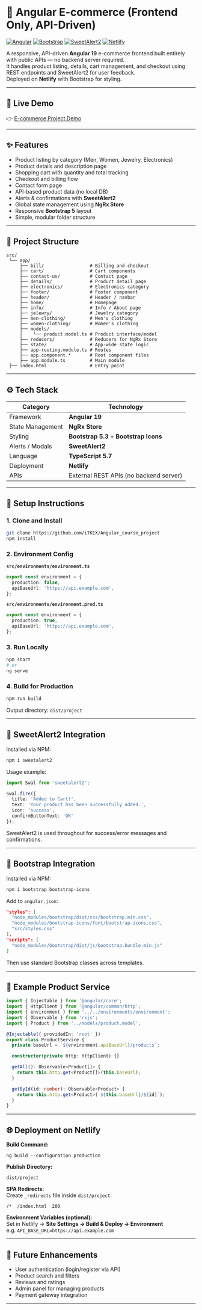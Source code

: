 # 🛒 Angular E-commerce (Frontend Only, API-Driven)

[![Angular](https://img.shields.io/badge/Angular-19+-dd0031?logo=angular&logoColor=white)]()
[![Bootstrap](https://img.shields.io/badge/Bootstrap-5.3-7952B3?logo=bootstrap&logoColor=white)]()
[![SweetAlert2](https://img.shields.io/badge/SweetAlert2-11.x-ff4b5c?logo=sweetalert2&logoColor=white)]()
[![Netlify](https://img.shields.io/badge/Deployed%20on-Netlify-00C7B7?logo=netlify&logoColor=white)]()

A responsive, API-driven **Angular 19** e-commerce frontend built entirely with public APIs — no backend server required.  
It handles product listing, details, cart management, and checkout using REST endpoints and SweetAlert2 for user feedback.  
Deployed on **Netlify** with Bootstrap for styling.

---

## 🔗 Live Demo
👉 [E-commerce Project Demo](https://turki-ecommerce-project.netlify.app/)

---

## ✨ Features
- Product listing by category (Men, Women, Jewelry, Electronics)
- Product details and description page
- Shopping cart with quantity and total tracking
- Checkout and billing flow
- Contact form page
- API-based product data (no local DB)
- Alerts & confirmations with **SweetAlert2**
- Global state management using **NgRx Store**
- Responsive **Bootstrap 5** layout
- Simple, modular folder structure

---

## 🧱 Project Structure
```
src/
 └── app/
     ├── bill/                 # Billing and checkout
     ├── cart/                 # Cart components
     ├── contact-us/           # Contact page
     ├── details/              # Product detail page
     ├── electronics/          # Electronics category
     ├── footer/               # Footer component
     ├── header/               # Header / navbar
     ├── home/                 # Homepage
     ├── info/                 # Info / About page
     ├── jelewry/              # Jewelry category
     ├── men-clothing/         # Men's clothing
     ├── women-clothing/       # Women's clothing
     ├── models/
     │    └── product.model.ts # Product interface/model
     ├── reducers/             # Reducers for NgRx Store
     ├── state/                # App-wide state logic
     ├── app-routing.module.ts # Routes
     ├── app.component.*       # Root component files
     ├── app.module.ts         # Main module
 ├── index.html                # Entry point
```

---

## ⚙️ Tech Stack
| Category | Technology |
|-----------|-------------|
| Framework | **Angular 19** |
| State Management | **NgRx Store** |
| Styling | **Bootstrap 5.3** + **Bootstrap Icons** |
| Alerts / Modals | **SweetAlert2** |
| Language | **TypeScript 5.7** |
| Deployment | **Netlify** |
| APIs | External REST APIs (no backend server) |

---

## 🧩 Setup Instructions

### 1. Clone and Install
```bash
git clone https://github.com/iTKEX/Angular_course_project
npm install
```

### 2. Environment Config
**`src/environments/environment.ts`**
```ts
export const environment = {
  production: false,
  apiBaseUrl: 'https://api.example.com',
};
```

**`src/environments/environment.prod.ts`**
```ts
export const environment = {
  production: true,
  apiBaseUrl: 'https://api.example.com',
};
```

### 3. Run Locally
```bash
npm start
# or 
ng serve
```

### 4. Build for Production
```bash
npm run build
```
Output directory: `dist/project`

---

## 💬 SweetAlert2 Integration
Installed via NPM:
```bash
npm i sweetalert2
```

Usage example:
```ts
import Swal from 'sweetalert2';

Swal.fire({
  title: 'Added to Cart!',
  text: 'Your product has been successfully added.',
  icon: 'success',
  confirmButtonText: 'OK'
});
```

SweetAlert2 is used throughout for success/error messages and confirmations.

---

## 🎨 Bootstrap Integration
Installed via NPM:
```bash
npm i bootstrap bootstrap-icons
```

Add to `angular.json`:
```json
"styles": [
  "node_modules/bootstrap/dist/css/bootstrap.min.css",
  "node_modules/bootstrap-icons/font/bootstrap-icons.css",
  "src/styles.css"
],
"scripts": [
  "node_modules/bootstrap/dist/js/bootstrap.bundle.min.js"
]
```

Then use standard Bootstrap classes across templates.

---

## 🧠 Example Product Service
```ts
import { Injectable } from '@angular/core';
import { HttpClient } from '@angular/common/http';
import { environment } from '../../environments/environment';
import { Observable } from 'rxjs';
import { Product } from '../models/product.model';

@Injectable({ providedIn: 'root' })
export class ProductService {
  private baseUrl = `${environment.apiBaseUrl}/products`;

  constructor(private http: HttpClient) {}

  getAll(): Observable<Product[]> {
    return this.http.get<Product[]>(this.baseUrl);
  }

  getById(id: number): Observable<Product> {
    return this.http.get<Product>(`${this.baseUrl}/${id}`);
  }
}
```

---

## 🌐 Deployment on Netlify

**Build Command:**
```
ng build --configuration production
```

**Publish Directory:**
```
dist/project
```

**SPA Redirects:**  
Create `_redirects` file inside `dist/project`:
```
/*  /index.html  200
```

**Environment Variables (optional):**  
Set in Netlify → **Site Settings → Build & Deploy → Environment**  
e.g. `API_BASE_URL=https://api.example.com`

---

## 🚀 Future Enhancements
- User authentication (login/register via API)
- Product search and filters
- Reviews and ratings
- Admin panel for managing products
- Payment gateway integration

---
